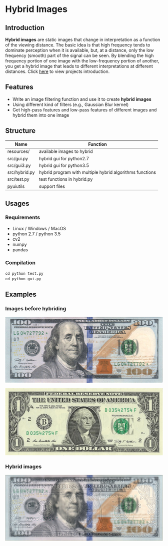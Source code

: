 # Hybrid Images

## Introduction

**Hybrid images** are static images that change in interpretation as a function of the viewing distance. The basic idea is that high frequency tends to dominate perception when it is available, but, at a distance, only the low frequency (smooth) part of the signal can be seen. By blending the high frequency portion of one image with the low-frequency portion of another, you get a hybrid image that leads to different interpretations at different distances.
Click [here](https://www.cs.cornell.edu/courses/cs5670/2023sp/projects/pa1/) to view projects introduction. 
## Features

* Write an image filtering function and use it to create **hybrid images**
* Using different kind of filters (e.g., Gaussian Blur kernel)
* Get high-pass features and low-pass features of different images and hybrid them into one image

## Structure

| Name          | Function                                                 |
| ------------- | -------------------------------------------------------- |
| resources/    | available images to hybrid                               |
| src/gui.py    | hybrid gui for python2.7                                 |
| src/gui3.py   | hybrid gui for python3.5                                 |
| src/hybrid.py | hybrid program with multiple hybrid algorithms functions |
| src/test.py   | test functions in hybrid.py                              |
| pyuiutils     | support files                                            |

## Usages

### Requirements

* Linux / Windows / MacOS
* python 2.7 / python 3.5
* cv2
* numpy
* pandas

### Compilation

``` python
cd python test.py
cd python gui.py
```

## Examples

### Images before hybriding

![cat](/left.jpg)

![dog](/right.jpg)

### Hybrid images

![hybrid](/hybrid.png)
